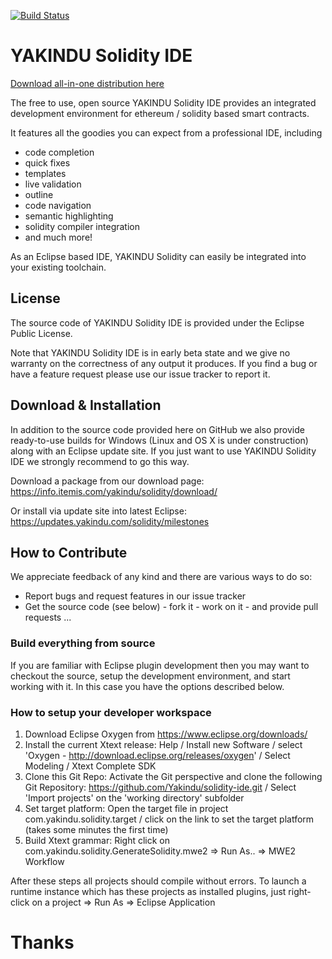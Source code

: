 [![Build Status](https://travis-ci.org/Yakindu/solidity-ide.svg?branch=master)](https://travis-ci.org/Yakindu/solidity-ide)

# YAKINDU Solidity IDE

[Download all-in-one distribution here](https://info.itemis.com/yakindu/solidity/download/ "YAKINDU Solidity Tools download")

The free to use, open source YAKINDU Solidity IDE provides an integrated development environment for ethereum / solidity based smart contracts. 

It features all the goodies you can expect from a professional IDE, including
 * code completion
 * quick fixes
 * templates
 * live validation
 * outline
 * code navigation
 * semantic highlighting
 * solidity compiler integration
 * and much more!

As an Eclipse based IDE, YAKINDU Solidity can easily be integrated into your existing toolchain.   


## License
The source code of YAKINDU Solidity IDE is provided under the Eclipse Public License.

Note that YAKINDU Solidity IDE is in early beta state and we give no warranty on the correctness of any output it produces. If you find a bug or have a feature request please use our issue tracker to report it. 

## Download & Installation
In addition to the source code provided here on GitHub we also provide ready-to-use builds for Windows (Linux and OS X is under construction) along with an Eclipse update site. If you just want to use YAKINDU Solidity IDE we strongly recommend to go this way.

Download a package from our download page:
https://info.itemis.com/yakindu/solidity/download/

Or install via update site into latest Eclipse:
https://updates.yakindu.com/solidity/milestones

## How to Contribute
We appreciate feedback of any kind and there are various ways to do so:
 * Report bugs and request features in our issue tracker
 * Get the source code (see below) - fork it - work on it - and provide pull requests ...

### Build everything from source
If you are familiar with Eclipse plugin development then you may want to checkout the source, setup the development environment, and start working with it. In this case you have the options described below.

### How to setup your developer workspace
1. Download Eclipse Oxygen from https://www.eclipse.org/downloads/
2. Install the current Xtext release: Help / Install new Software / select 'Oxygen - http://download.eclipse.org/releases/oxygen' / Select Modeling / Xtext Complete SDK
3. Clone this Git Repo: Activate the Git perspective and clone the following Git Repository: https://github.com/Yakindu/solidity-ide.git /  Select 'Import projects' on the 'working directory' subfolder
4. Set target platform: Open the target file in project com.yakindu.solidity.target / click on the link to set the target platform (takes some minutes the first time)
5. Build Xtext grammar: Right click on com.yakindu.solidity.GenerateSolidity.mwe2 => Run As.. => MWE2 Workflow

After these steps all projects should compile without errors. To launch a runtime instance which has these projects as installed plugins, just right-click on a project => Run As => Eclipse Application

# Thanks
